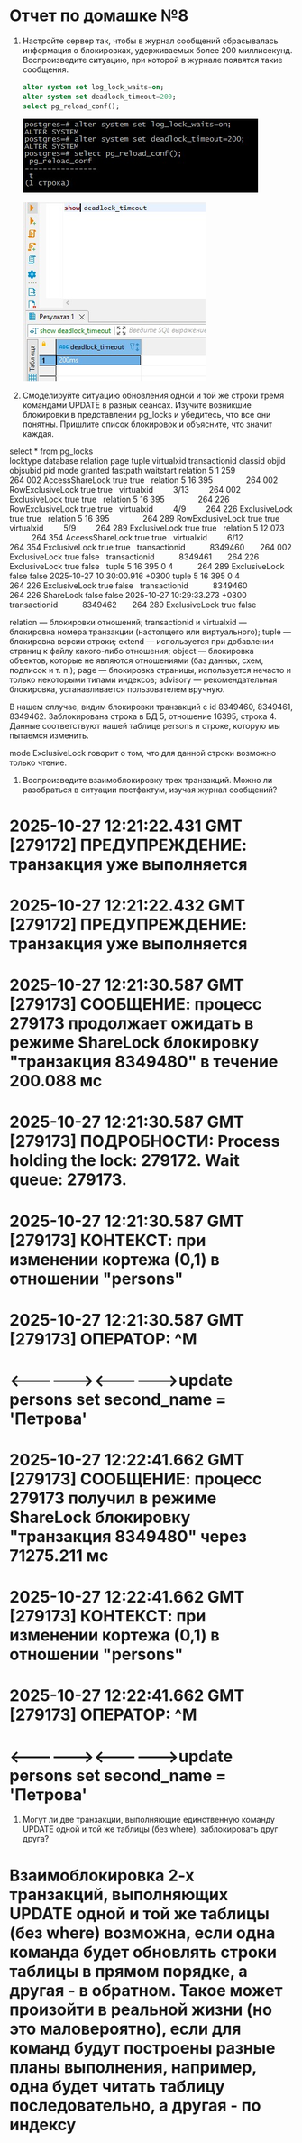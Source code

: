 # Отчет по домашке №8

1. Настройте сервер так, чтобы в журнал сообщений сбрасывалась информация о блокировках, удерживаемых более 200 миллисекунд. Воспроизведите ситуацию, при которой в журнале появятся такие сообщения.

    ```SQL
    alter system set log_lock_waits=on;
    alter system set deadlock_timeout=200;
    select pg_reload_conf();
    ```

    ![pg](/img/8/1.jpg)
    
    ![pg](/img/8/2.jpg)

1. Смоделируйте ситуацию обновления одной и той же строки тремя командами UPDATE в разных сеансах. Изучите возникшие блокировки в представлении pg_locks и убедитесь, что все они понятны. Пришлите список блокировок и объясните, что значит каждая.

select * from pg_locks														
locktype	database	relation	page	tuple	virtualxid	transactionid	classid	objid	objsubid	pid	mode	granted	fastpath	waitstart
relation	5	1 259	 	 	 	 	 	 	 	264 002	AccessShareLock	true	true	 
relation	5	16 395	 	 	 	 	 	 	 	264 002	RowExclusiveLock	true	true	 
virtualxid	 	 	 	 	3/13	 	 	 	 	264 002	ExclusiveLock	true	true	 
relation	5	16 395	 	 	 	 	 	 	 	264 226	RowExclusiveLock	true	true	 
virtualxid	 	 	 	 	4/9	 	 	 	 	264 226	ExclusiveLock	true	true	 
relation	5	16 395	 	 	 	 	 	 	 	264 289	RowExclusiveLock	true	true	 
virtualxid	 	 	 	 	5/9	 	 	 	 	264 289	ExclusiveLock	true	true	 
relation	5	12 073	 	 	 	 	 	 	 	264 354	AccessShareLock	true	true	 
virtualxid	 	 	 	 	6/12	 	 	 	 	264 354	ExclusiveLock	true	true	 
transactionid	 	 	 	 	 	8349460	 	 	 	264 002	ExclusiveLock	true	false	 
transactionid	 	 	 	 	 	8349461	 	 	 	264 226	ExclusiveLock	true	false	 
tuple	5	16 395	0	4	 	 	 	 	 	264 289	ExclusiveLock	false	false	2025-10-27 10:30:00.916 +0300
tuple	5	16 395	0	4	 	 	 	 	 	264 226	ExclusiveLock	true	false	 
transactionid	 	 	 	 	 	8349460	 	 	 	264 226	ShareLock	false	false	2025-10-27 10:29:33.273 +0300
transactionid	 	 	 	 	 	8349462	 	 	 	264 289	ExclusiveLock	true	false	 

relation — блокировки отношений;
transactionid и virtualxid — блокировка номера транзакции (настоящего или виртуального);
tuple — блокировка версии строки;
extend — используется при добавлении страниц к файлу какого-либо отношения;
object — блокировка объектов, которые не являются отношениями (баз данных, схем, подписок и т. п.);
page — блокировка страницы, используется нечасто и только некоторыми типами индексов;
advisory — рекомендательная блокировка, устанавливается пользователем вручную.

В нашем сллучае, видим блокировки транзакций с id 8349460, 8349461, 8349462. Заблокирована строка в БД 5, отношение 16395, строка 4.
Данные соответствуют нашей таблице persons и строке, которую мы пытаемся изменить.

mode ExclusiveLock говорит о том, что для данной строки возможно только чтение.


1. Воспроизведите взаимоблокировку трех транзакций. Можно ли разобраться в ситуации постфактум, изучая журнал сообщений?

# 2025-10-27 12:21:22.431 GMT [279172] ПРЕДУПРЕЖДЕНИЕ:  транзакция уже выполняется
# 2025-10-27 12:21:22.432 GMT [279172] ПРЕДУПРЕЖДЕНИЕ:  транзакция уже выполняется
# 2025-10-27 12:21:30.587 GMT [279173] СООБЩЕНИЕ:  процесс 279173 продолжает ожидать в режиме ShareLock блокировку "транзакция 8349480" в течение 200.088 мс
# 2025-10-27 12:21:30.587 GMT [279173] ПОДРОБНОСТИ:  Process holding the lock: 279172. Wait queue: 279173.
# 2025-10-27 12:21:30.587 GMT [279173] КОНТЕКСТ:  при изменении кортежа (0,1) в отношении "persons"
# 2025-10-27 12:21:30.587 GMT [279173] ОПЕРАТОР:  ^M
# <------><------>update  persons set second_name = 'Петрова'
# 2025-10-27 12:22:41.662 GMT [279173] СООБЩЕНИЕ:  процесс 279173 получил в режиме ShareLock блокировку "транзакция 8349480" через 71275.211 мс
# 2025-10-27 12:22:41.662 GMT [279173] КОНТЕКСТ:  при изменении кортежа (0,1) в отношении "persons"
# 2025-10-27 12:22:41.662 GMT [279173] ОПЕРАТОР:  ^M
# <------><------>update  persons set second_name = 'Петрова'



1. Могут ли две транзакции, выполняющие единственную команду UPDATE одной и той же таблицы (без where), заблокировать друг друга?

# Взаимоблокировка 2-х транзакций, выполняющих UPDATE одной и той же таблицы (без where) возможна, если одна команда будет обновлять строки таблицы в прямом порядке, а другая - в обратном. Такое может произойти в реальной жизни (но это маловероятно), если для команд будут построены разные планы выполнения, например, одна будет читать таблицу последовательно, а другая - по индексу